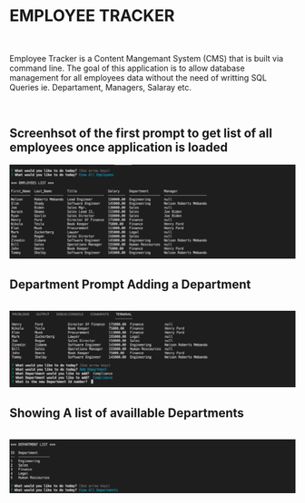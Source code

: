 # EMPLOYEE TRACKER
​

Employee Tracker is a Content Mangemant System (CMS) that is built via command line.
The goal of this application is to allow database management for all employees data without the need of writting SQL Queries ie.
Departament, Managers, Salaray etc.

​

## Screenhsot of the first prompt to get list of all employees once application is loaded
![Screenshot](assets/images/AllemployeesTable.png)

## Department Prompt Adding a Department
​
![Screenshot](assets/images/AddingDepartment.png)

## Showing A list of availlable Departments 
​
![Screenshot](assets/images/DepartmentList.png)

